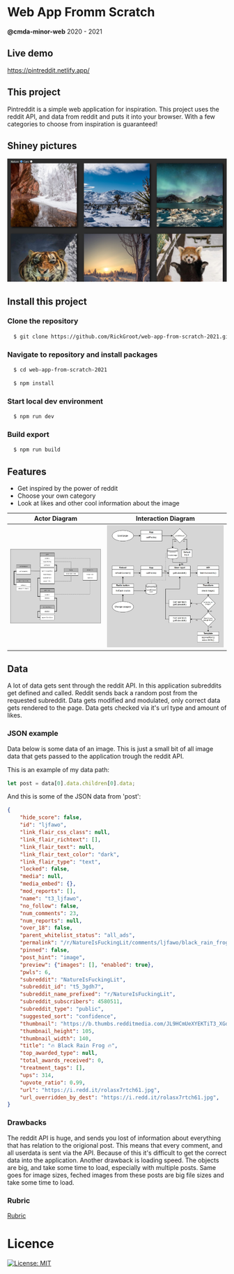 # Web App Fromm Scratch
**@cmda-minor-web** 2020 - 2021

<!-- Add a link to your live demo in Github Pages 🌐-->
## Live demo
https://pintreddit.netlify.app/ 

<!-- ☝️ replace this description with a description of your own work -->
## This project
Pintreddit is a simple web application for inspiration. 
This project uses the reddit API, and data from reddit and puts it into your browser. With a few categories to choose from inspiration is guaranteed! 

<!-- Add a nice poster image here at the end of the week, showing off your shiny frontend 📸 -->
## Shiney pictures
![Week 1](https://github.com/rickgroot/web-app-from-scratch-2021/blob/main/assets/week1poster.jpg?raw=true)

<!-- Maybe a table of contents here? 📚 -->

<!-- How about a section that describes how to install this project? 🤓 -->
## Install this project
### Clone the repository

```bash
  $ git clone https://github.com/RickGroot/web-app-from-scratch-2021.git
```

### Navigate to repository and install packages

```bash
  $ cd web-app-from-scratch-2021
```

```bash
  $ npm install
```

### Start local dev environment

```bash
  $ npm run dev
```

### Build export

```bash
  $ npm run build
```

<!-- ...but how does one use this project? What are its features 🤔 -->
## Features
* Get inspired by the power of reddit
* Choose your own category
* Look at likes and other cool information about the image

| Actor Diagram           | Interaction Diagram                 |
|:-----------------------:|:-----------------------------------:|
| ![actor diagram][actor] | ![interaction diagram][interaction] |


[actor]: https://github.com/rickgroot/web-app-from-scratch-2021/blob/main/assets/ActorDiagram.png?raw=true "Actor Diagram"
[interaction]: https://github.com/rickgroot/web-app-from-scratch-2021/blob/main/assets/InteractionDiagram.jpg?raw=true "Interaction Diagram"

<!-- What external data source is featured in your project and what are its properties 🌠 -->
## Data
A lot of data gets sent through the reddit API. In this application subreddits get defined and called. Reddit sends back a random post from the requested subreddit. Data gets modified and modulated, only correct data gets rendered to the page. Data gets checked via it's url type and amount of likes.

### JSON example
Data below is some data of an image. This is just a small bit of all image data that gets passed to the application trough the reddit API.    

This is an example of my data path:
```js
let post = data[0].data.children[0].data;
```
    
And this is some of the JSON data from 'post':
```json
{
    "hide_score": false,
    "id": "ljfawo",
    "link_flair_css_class": null,
    "link_flair_richtext": [],
    "link_flair_text": null,
    "link_flair_text_color": "dark",
    "link_flair_type": "text",
    "locked": false,
    "media": null,
    "media_embed": {},
    "mod_reports": [],
    "name": "t3_ljfawo",
    "no_follow": false,
    "num_comments": 23,
    "num_reports": null,
    "over_18": false,
    "parent_whitelist_status": "all_ads",
    "permalink": "/r/NatureIsFuckingLit/comments/ljfawo/black_rain_frog/",
    "pinned": false,
    "post_hint": "image",
    "preview": {"images": [], "enabled": true},
    "pwls": 6,
    "subreddit": "NatureIsFuckingLit",
    "subreddit_id": "t5_3gdh7",
    "subreddit_name_prefixed": "r/NatureIsFuckingLit",
    "subreddit_subscribers": 4580511,
    "subreddit_type": "public",
    "suggested_sort": "confidence",
    "thumbnail": "https://b.thumbs.redditmedia.com/JL9HCmUeXYEKTiT3_XGdaBFUOubPNRMP_74jRwHnMXo.jpg",
    "thumbnail_height": 105,
    "thumbnail_width": 140,
    "title": "🔥 Black Rain Frog 🔥",
    "top_awarded_type": null,
    "total_awards_received": 0,
    "treatment_tags": [],
    "ups": 314,
    "upvote_ratio": 0.99,
    "url": "https://i.redd.it/rolasx7rtch61.jpg",
    "url_overridden_by_dest": "https://i.redd.it/rolasx7rtch61.jpg",
}
```

### Drawbacks
The reddit API is huge, and sends you lost of information about everything that has relation to the origional post. This means that every comment, and all userdata is sent via the API. Because of this it's difficult to get the correct data into the application. Another drawback is loading speed. The objects are big, and take some time to load, especially with multiple posts. Same goes for image sizes, feched images from these posts are big file sizes and take some time to load.

<!-- Maybe a checklist of done stuff and stuff still on your wishlist? ✅ -->

<!-- How about a license here? 📜 (or is it a licence?) 🤷 -->
### Rubric
[Rubric](https://docs.google.com/spreadsheets/d/1vJJ4EhIqkefWj1nWFp0Pnvy1Kld-S2V3qwZgC6XQO0c/edit?usp=sharing)

# Licence
[![License: MIT](https://img.shields.io/badge/License-MIT-yellow.svg)](https://opensource.org/licenses/MIT)